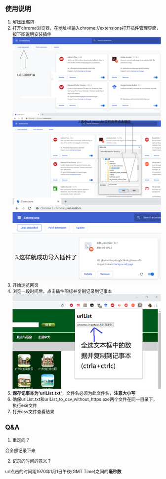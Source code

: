 ## 使用说明
1. 解压压缩包
2. 打开chrome浏览器，在地址栏输入chrome://extensions打开插件管理界面，按下图说明安装插件
![image](https://github.com/zhenxuanfeng/url_recorder/blob/master/Screenshots/1.PNG)
![image](https://github.com/zhenxuanfeng/url_recorder/blob/master/Screenshots/2.PNG)
![image](https://github.com/zhenxuanfeng/url_recorder/blob/master/Screenshots/3.PNG)
3. 开始浏览网页
4. 浏览一段时间后，点击插件图标并复制记录到记事本
![image](https://github.com/zhenxuanfeng/url_recorder/blob/master/Screenshots/4.PNG)
5. **保存记事本为'urlList.txt'**，文件名必须为此文件名，**注意大小写**
6. 确保urlList.txt和urlList_to_csv_without_https.exe两个文件在同一目录下，执行exe文件
7. 打开csv文件查看结果


## Q&A
1. 重定向？


会全部记录下来

2. 记录的时间的意义？


url点击的时间距1970年1月1日午夜(GMT Time)之间的**毫秒数**
